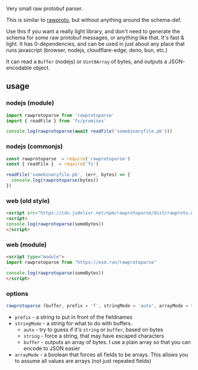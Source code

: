 Very small raw protobuf parser.

This is similar to [rawproto](https://github.com/konsumer/rawproto), but without anything around the schema-def.

Use this if you want a really light library, and don't need to generate the schema for some raw protobuf messages, or anything like that. It's fast & light. It has 0-dependencies, and can be used in just about any place that runs javascript (browser, nodejs, cloudflare-edge, deno, bun, etc.)

It can read a `Buffer` (nodejs) or `Uint8Array` of bytes, and outputs a JSON-encodable object.

## usage

### nodejs (module)

```js
import rawprotoparse from 'rawprotoparse'
import { readFile } from 'fs/promises'

console.log(rawprotoparse(await readFile('somebinaryfile.pb')))
```

### nodejs (commonjs)

```js
const rawprotoparse  = require('rawprotoparse')
const { readFile }  = require('fs')

readFile('somebinaryfile.pb', (err, bytes) => {
  console.log(rawprotoparse(bytes))
})
```

### web (old style)

```html
<script src="https://cdn.jsdelivr.net/npm/rawprotoparse/dist/rawproto.umd.js"></script>
<script>
console.log(rawprotoparse(someBytes))
</script>
```

### web (module)

```html
<script type="module">
import rawprotoparse from "https://esm.run/rawprotoparse"

console.log(rawprotoparse(someBytes))
</script>
```

### options

```js
rawprotoparse (buffer, prefix = 'f', stringMode = 'auto', arrayMode = false)
```

- `prefix` - a string to put in front of the fieldnames
- `stringMode` - a string for what to do with buffers.
  - `auto` - try to guess if it's `string` or `buffer`, based on bytes
  - `string` - force a string, that may have escaped characters
  - `buffer` - outputs an array of bytes. I use a plain array so that you can encode to JSON easier
- `arrayMode` - a boolean that forces all fields to be arrays. This allows you to assume all values are arrays (not just repeated fields)
